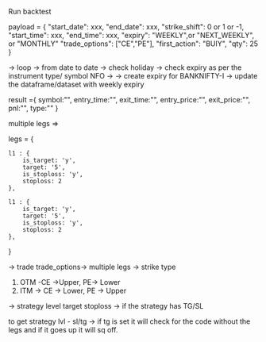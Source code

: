 Run backtest

payload = {
    "start_date": xxx,
    "end_date": xxx,
    "strike_shift": 0 or 1 or -1,
    "start_time": xxx,
    "end_time": xxx,
    "expiry": "WEEKLY",or "NEXT_WEEKLY", or "MONTHLY"
    "trade_options": ["CE","PE"],
    "first_action": "BUIY",
    "qty": 25
}



-> loop -> from date to date -> check holiday -> check expiry as per the instrument type/ symbol NFO -> 
-> create expiry for BANKNIFTY-I -> update the dataframe/dataset with weekly expiry

result ={
    symbol:"",
    entry_time:"",
    exit_time:"",
    entry_price:"",
    exit_price:"",
    pnl:"",
    type:""
}

multiple legs => 

legs = {

    l1 : {
        is_target: 'y',
        target: '5',
        is_stoploss: 'y',
        stoploss: 2
    },

    l1 : {
        is_target: 'y',
        target: '5',
        is_stoploss: 'y',
        stoploss: 2
    },

}

-> trade trade_options-> multiple legs -> strike type 
1) OTM -CE ->Upper, PE-> Lower
2) ITM -> CE -> Lower, PE -> Upper

-> strategy level target stoploss
-> if the strategy has  TG/SL  

to get strategy lvl - sl/tg -> if tg is set it will check for the code without the legs and if it goes up it will sq off.